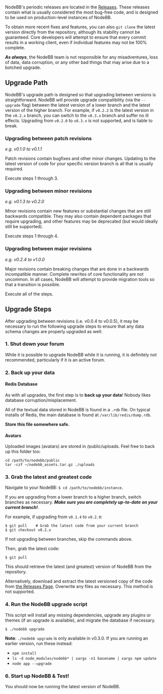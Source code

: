 NodeBB's periodic releases are located in the [Releases](https://github.com/designcreateplay/NodeBB/releases). These releases contain what is usually considered the most bug-free code, and is designed to be used on production-level instances of NodeBB.

To obtain more recent fixes and features, you can also `git clone` the latest version directly from the repository, although its stability cannot be guaranteed. Core developers will attempt to ensure that every commit results in a working client, even if individual features may not be 100% complete.

***As always***, the NodeBB team is not responsible for any misadventures, loss of data, data corruption, or any other bad things that may arise due to a botched upgrade.

## Upgrade Path

NodeBB's upgrade path is designed so that upgrading between versions is straightforward. NodeBB will provide upgrade compatibility (via the `--upgrade` flag) between the latest version of a lower branch and the latest version of the higher branch. For example, if `v0.2.2` is the latest version in the `v0.2.x` branch, you can switch to the `v0.3.x` branch and suffer no ill effects. Upgrading from `v0.2.0` to `v0.3.x` is not supported, and is liable to break.

### Upgrading between patch revisions

*e.g. v0.1.0 to v0.1.1*

Patch revisions contain bugfixes and other minor changes. Updating to the latest version of code for your specific version branch is all that is usually required.

Execute steps 1 through 3.

### Upgrading between minor revisions

*e.g. v0.1.3 to v0.2.0*

Minor revisions contain new features or substantial changes that are still backwards compatible. They may also contain dependent packages that require upgrading, and other features may be deprecated (but would ideally still be supported).

Execute steps 1 through 4.

### Upgrading between major revisions

*e.g. v0.2.4 to v1.0.0*

Major revisions contain breaking changes that are done in a backwards incompatible manner. Complete rewrites of core functionality are not uncommon. In all cases, NodeBB will attempt to provide migration tools so that a transition is possible.

Execute all of the steps.

## Upgrade Steps

After upgrading between revisions (i.e. v0.0.4 to v0.0.5), it may be necessary to run the following upgrade steps to ensure that any data schema changes are properly upgraded as well:

### 1. Shut down your forum

While it is possible to upgrade NodeBB while it is running, it is definitely not recommended, particularly if it is an active forum.

### 2. Back up your data

#### Redis Database

As with all upgrades, the first step is to **back up your data**! Nobody likes database corruption/misplacement.

All of the textual data stored in NodeBB is found in a `.rdb` file. On typical installs of Redis, the main database is found at `/var/lib/redis/dump.rdb`.

**Store this file somewhere safe.**

#### Avatars

Uploaded images (avatars) are stored in /public/uploads. Feel free to back up this folder too:

    cd /path/to/nodebb/public
    tar -czf ~/nodebb_assets.tar.gz ./uploads

### 3. Grab the latest and greatest code

Navigate to your NodeBB: `$ cd /path/to/nodebb/instance`.

If you are upgrading from a lower branch to a higher branch, switch branches as necessary. ***Make sure you are completely up-to-date on your current branch!***.

For example, if upgrading from `v0.1.4` to `v0.2.0`:

    $ git pull    # Grab the latest code from your current branch
    $ git checkout v0.2.x

If not upgrading between branches, skip the commands above.

Then, grab the latest code:

    $ git pull

This should retrieve the latest (and greatest) version of NodeBB from the repository.

Alternatively, download and extract the latest versioned copy of the code from [the Releases Page](https://github.com/designcreateplay/NodeBB/releases). Overwrite any files as necessary. This method is not supported.

### 4. Run the NodeBB upgrade script

This script will install any missing dependencies, upgrade any plugins or themes (if an upgrade is available), and migrate the database if necessary.

    $ ./nodebb upgrade

**Note**: `./nodebb upgrade` is only available in v0.3.0. If you are running an earlier version, run these instead:

* `npm install`
* `ls -d node_modules/nodebb* | xargs -n1 basename | xargs npm update`
* `node app --upgrade`

### 6. Start up NodeBB & Test!

You should now be running the latest version of NodeBB.